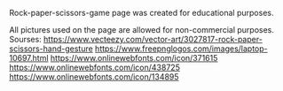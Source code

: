 Rock-paper-scissors-game page was created for educational purposes.

All pictures used on the page are allowed for non-commercial purposes. Sourses:
https://www.vecteezy.com/vector-art/3027817-rock-paper-scissors-hand-gesture
https://www.freepnglogos.com/images/laptop-10697.html
https://www.onlinewebfonts.com/icon/371615
https://www.onlinewebfonts.com/icon/438725
https://www.onlinewebfonts.com/icon/134895

